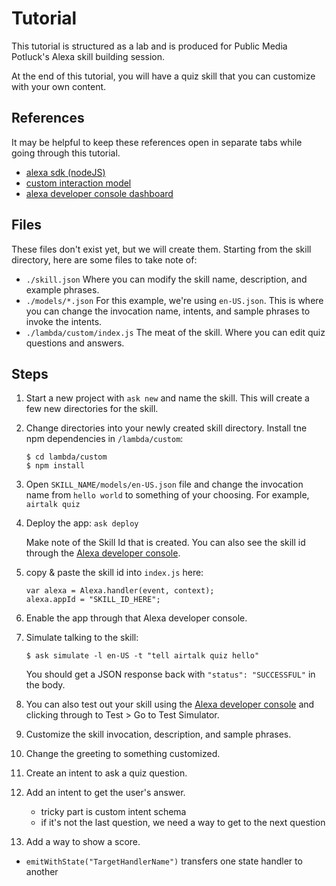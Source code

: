 # Tutorial
This tutorial is structured as a lab and is produced for Public Media Potluck's Alexa skill building session.

At the end of this tutorial, you will have a quiz skill that you can customize with your own content.

## References
It may be helpful to keep these references open in separate tabs while going through this tutorial.
* [alexa sdk (nodeJS)](https://github.com/alexa/alexa-skills-kit-sdk-for-nodejs)
* [custom interaction model](https://developer.amazon.com/docs/custom-skills/custom-interaction-model-reference.html)
* [alexa developer console dashboard](https://developer.amazon.com/edw/home.html#/skills)

## Files   
These files don't exist yet, but we will create them. Starting from the skill directory, here are some files to take note of:
* `./skill.json` Where you can modify the skill name, description, and example phrases.
* `./models/*.json` For this example, we're using `en-US.json`.  This is where you can change the invocation name, intents, and sample phrases to invoke the intents.
* `./lambda/custom/index.js` The meat of the skill. Where you can edit quiz questions and answers.
   


## Steps
1. Start a new project with `ask new` and name the skill.  This will create a few new directories for the skill.
1. Change directories into your newly created skill directory. Install tne npm dependencies in `/lambda/custom`:
    ```
    $ cd lambda/custom
    $ npm install
    ```
1. Open `SKILL_NAME/models/en-US.json` file and change the invocation name from `hello world` to something of your choosing. For example, `airtalk quiz`
1. Deploy the app:  `ask deploy`
   
   Make note of the Skill Id that is created. You can also see the skill id through the [Alexa developer console](https://developer.amazon.com/edw/home.html#/skills).
   
1. copy & paste the skill id into `index.js` here:
    ```
    var alexa = Alexa.handler(event, context);
    alexa.appId = "SKILL_ID_HERE";
    ```
   
1. Enable the app through that Alexa developer console.
   
1. Simulate talking to the skill:
    ```
    $ ask simulate -l en-US -t "tell airtalk quiz hello"
    ```
    You should get a JSON response back with `"status": "SUCCESSFUL"` in the body.

1. You can also test out your skill using the [Alexa developer console](https://developer.amazon.com/edw/home.html#/skills) and clicking through to Test > Go to Test Simulator.
1. Customize the skill invocation, description, and sample phrases.
1. Change the greeting to something customized.
1. Create an intent to ask a quiz question.
1. Add an intent to get the user's answer.
    * tricky part is custom intent schema
    * if it's not the last question, we need a way to get to the next question
1. Add a way to show a score.


* `emitWithState("TargetHandlerName")` transfers one state handler to another